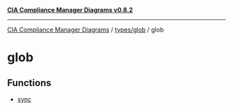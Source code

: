 [**CIA Compliance Manager Diagrams v0.8.2**](../../../README.md)

***

[CIA Compliance Manager Diagrams](../../../modules.md) / [types/glob](../README.md) / glob

# glob

## Functions

- [sync](functions/sync.md)
